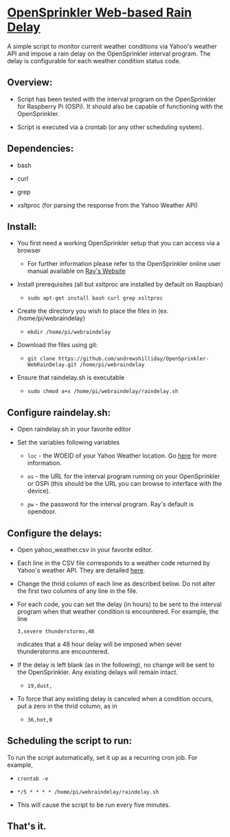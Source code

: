 [OpenSprinkler Web-based Rain Delay](https://github.com/andrewshilliday/OpenSprinkler-WebRainDelay)
========================

A simple script to monitor current weather conditions via Yahoo's weather API and impose a rain delay on the OpenSprinkler interval program. The delay is configurable for each weather condition status code.

Overview:
---------

+ Script has been tested with the interval program on the OpenSprinkler for Raspberry Pi (OSPi).  It should also be capable of functioning with the OpenSprinkler.

+ Script is executed via a crontab (or any other scheduling system).  

Dependencies:
---------
+ bash

+ curl

+ grep

+ xsltproc (for parsing the response from the Yahoo Weather API)

Install:
---------
+ You first need a working OpenSprinkler setup that you can access via a browser
  + For further information please refer to the OpenSprinkler online user manual available on [Ray's Website](http://rayshobby.net/?page_id=192)

+ Install prerequisites (all but xsltproc are installed by default on Raspbian)
  + ```sudo apt-get install bash curl grep xsltproc```

+ Create the directory you wish to place the files in (ex. /home/pi/webraindelay)
  + ```mkdir /home/pi/webraindelay```

+ Download the files using git:
  + ```git clone https://github.com/andrewshilliday/OpenSprinkler-WebRainDelay.git /home/pi/webraindelay```

+ Ensure that raindelay.sh is executable
  + ```sudo chmod a+x /home/pi/webraindelay/raindelay.sh```

Configure raindelay.sh:
---------

+ Open raindelay.sh in your favorite editor

+ Set the variables following variables
  + ```loc``` - the WOEID of your Yahoo Weather location. Go [here](http://developer.yahoo.com/weather/) for more information.
  
  + ```os``` - the URL for the interval program running on your OpenSprinkler or OSPi (this should be the URL you can browse to interface with the device).

  + ```pw``` - the password for the interval program. Ray's default is opendoor.

Configure the delays:
---------

+ Open yahoo_weather.csv in your favorite editor.

+ Each line in the CSV file corresponds to a weather code returned by Yahoo's weather API. They are detailed [here](http://developer.yahoo.com/weather/#codes).

+ Change the thrid column of each line as described below. Do not alter the first two columns of any line in the file.

+ For each code, you can set the delay (in hours) to be sent to the interval program when that weather condition is encountered. For example, the line

  ```3,severe thunderstorms,48```

  indicates that a 48 hour delay will be imposed when sever thunderstorms are encountered.

+ If the delay is left blank (as in the following), no change will be sent to the OpenSprinkler.  Any existing delays will remain intact.
  + ```19,dust,```
  
+ To force that any existing delay is canceled when a condition occurs, put a zero in the thrid column, as in
  + ```36,hot,0```

Scheduling the script to run:
---------

To run the script automatically, set it up as a recurring cron job.  For example,

+ ```crontab -e```

+ ```*/5 * * * * /home/pi/webraindelay/raindelay.sh```
  
+ This will cause the script to be run every five minutes. 

That's it.
-------

